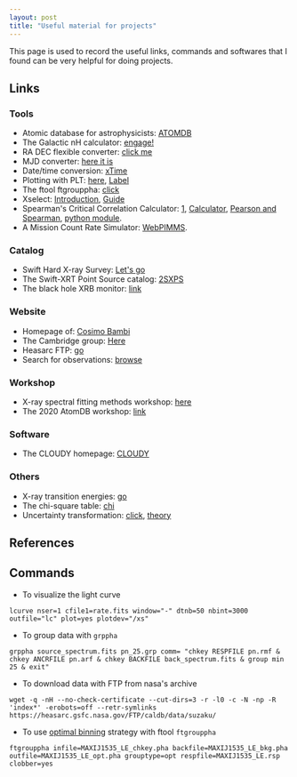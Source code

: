 ```yaml
---
layout: post
title: "Useful material for projects"
---
```


This page is used to record the useful links, commands and softwares that I found can be very helpful for doing projects.

## Links

### Tools

* Atomic database for astrophysicists: [ATOMDB](http://www.atomdb.org/)
* The Galactic nH calculator: [engage!](https://www.swift.ac.uk/analysis/nhtot/index.php)
* RA DEC flexible converter: [click me](http://www.astrouw.edu.pl/~jskowron/ra-dec/)
* MJD converter: [here it is](http://www.csgnetwork.com/julianmodifdateconv.html)
* Date/time conversion: [xTime](https://heasarc.gsfc.nasa.gov/cgi-bin/Tools/xTime/xTime.pl)
* Plotting with PLT: [here](https://heasarc.gsfc.nasa.gov/docs/xte/recipes/plotting.html), [Label](https://heasarc.gsfc.nasa.gov/ftools/others/qdp/node136.html`)
* The ftool ftgrouppha: [click](https://heasarc.gsfc.nasa.gov/lheasoft/ftools/headas/ftgrouppha.html)
* Xselect: [Introduction](https://www.swift.ac.uk/analysis/xrt/xselect.php), [Guide](https://heasarc.gsfc.nasa.gov/ftools/xselect/node1.html)
* Spearman's Critical Correlation Calculator: [1](https://mathcracker.com/spearmans-critical-correlation-calculator#results), [Calculator](https://geographyfieldwork.com/SpearmansRankCalculator.html#Strength-of-Correlation), [Pearson and Spearman](https://www.jianshu.com/p/93a3861e8edc), [python module](https://docs.scipy.org/doc/scipy/reference/generated/scipy.stats.spearmanr.html).
* A Mission Count Rate Simulator: [WebPIMMS](https://heasarc.gsfc.nasa.gov/cgi-bin/Tools/w3pimms/w3pimms.pl).

### Catalog

* Swift Hard X-ray Survey: [Let's go](https://swift.gsfc.nasa.gov/results/bs105mon/)
* The Swift-XRT Point Source catalog: [2SXPS](https://www.swift.ac.uk/2SXPS/)
* The black hole XRB monitor: [link](http://integral.esac.esa.int/blackholemonitor/black-hole-monitor.php)

### Website

* Homepage of: [Cosimo Bambi](http://www.physics.fudan.edu.cn/tps/people/bambi/Site/Home.html)
* The Cambridge group: [Here](https://www-xray.ast.cam.ac.uk/)
* Heasarc FTP: [go](https://heasarc.gsfc.nasa.gov/FTP/)
* Search for observations: [browse](https://heasarc.gsfc.nasa.gov/cgi-bin/W3Browse/w3browse.pl)

### Workshop

* X-ray spectral fitting methods workshop: [here](https://www.mpe.mpg.de/resources/HE/Buchner/xrayworkshop/?fbclid=IwAR3aKISdmmASKO-IeX3skdzgFREszKa16WFbACG_tj-FQnHqeY0GYkFHyGs)
* The 2020 AtomDB workshop: [link](http://www.atomdb.org/Meetings/2020/)

### Software

* The CLOUDY homepage: [CLOUDY](https://www.nublado.org/)

### Others

* X-ray transition energies: [go](https://www.nist.gov/pml/x-ray-transition-energies-database)
* The chi-square table: [chi](http://www.reid.ai/2012/09/chi-squared-distribution-table-with.html)
* Uncertainty transformation: [click](https://www.cnblogs.com/heaventian/archive/2012/11/24/2786241.html), [theory](https://phas.ubc.ca/~oser/p509/Lec_10.pdf)

## References

## Commands

* To visualize the light curve

```
lcurve nser=1 cfile1=rate.fits window="-" dtnb=50 nbint=3000 outfile="lc" plot=yes plotdev="/xs"
```

* To group data with <code>grppha</code>

```
grppha source_spectrum.fits pn_25.grp comm= "chkey RESPFILE pn.rmf & chkey ANCRFILE pn.arf & chkey BACKFILE back_spectrum.fits & group min 25 & exit"
```

* To download data with FTP from nasa's archive

```
wget -q -nH --no-check-certificate --cut-dirs=3 -r -l0 -c -N -np -R 'index*' -erobots=off --retr-symlinks https://heasarc.gsfc.nasa.gov/FTP/caldb/data/suzaku/
```

* To use [optimal binning](https://arxiv.org/abs/1601.05309) strategy with ftool <code>ftgrouppha</code>

```
ftgrouppha infile=MAXIJ1535_LE_chkey.pha backfile=MAXIJ1535_LE_bkg.pha outfile=MAXIJ1535_LE_opt.pha grouptype=opt respfile=MAXIJ1535_LE.rsp clobber=yes
```
